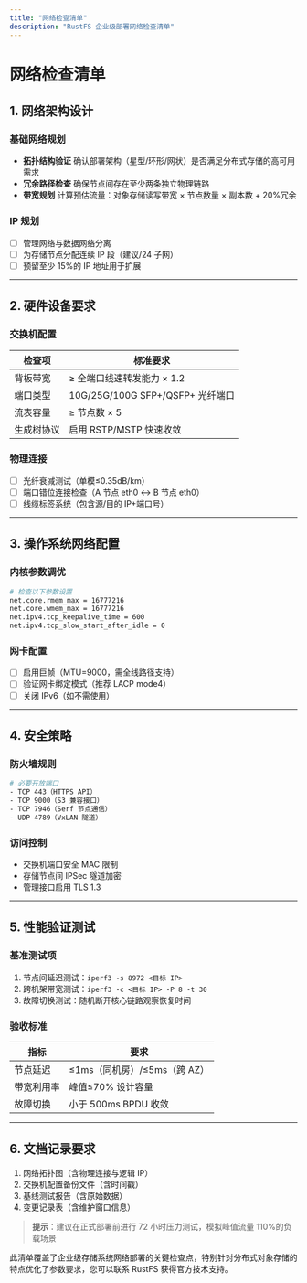 ```yaml
---
title: "网络检查清单"
description: "RustFS 企业级部署网络检查清单"
---
```


# 网络检查清单



## 1. 网络架构设计

### 基础网络规划
- **拓扑结构验证** 
 确认部署架构（星型/环形/网状）是否满足分布式存储的高可用需求
- **冗余路径检查** 
 确保节点间存在至少两条独立物理链路
- **带宽规划** 
 计算预估流量：对象存储读写带宽 × 节点数量 × 副本数 + 20%冗余

### IP 规划
- [ ] 管理网络与数据网络分离
- [ ] 为存储节点分配连续 IP 段（建议/24 子网）
- [ ] 预留至少 15%的 IP 地址用于扩展

---

## 2. 硬件设备要求
### 交换机配置
| 检查项 | 标准要求 | 
|--------|---------|
| 背板带宽 | ≥ 全端口线速转发能力 × 1.2 | 
| 端口类型 | 10G/25G/100G SFP+/QSFP+ 光纤端口 | 
| 流表容量 | ≥ 节点数 × 5 | 
| 生成树协议 | 启用 RSTP/MSTP 快速收敛 |

### 物理连接
- [ ] 光纤衰减测试（单模≤0.35dB/km）
- [ ] 端口错位连接检查（A 节点 eth0 ↔ B 节点 eth0）
- [ ] 线缆标签系统（包含源/目的 IP+端口号）

---

## 3. 操作系统网络配置
### 内核参数调优
```bash
# 检查以下参数设置
net.core.rmem_max = 16777216
net.core.wmem_max = 16777216
net.ipv4.tcp_keepalive_time = 600
net.ipv4.tcp_slow_start_after_idle = 0
```

### 网卡配置
- [ ] 启用巨帧（MTU=9000，需全线路径支持）
- [ ] 验证网卡绑定模式（推荐 LACP mode4）
- [ ] 关闭 IPv6（如不需使用）

---

## 4. 安全策略
### 防火墙规则
```bash
# 必要开放端口
- TCP 443（HTTPS API）
- TCP 9000（S3 兼容接口） 
- TCP 7946（Serf 节点通信）
- UDP 4789（VxLAN 隧道）
```

### 访问控制
- 交换机端口安全 MAC 限制
- 存储节点间 IPSec 隧道加密
- 管理接口启用 TLS 1.3

---

## 5. 性能验证测试
### 基准测试项
1. 节点间延迟测试：`iperf3 -s 8972 <目标 IP>`
2. 跨机架带宽测试：`iperf3 -c <目标 IP> -P 8 -t 30`
3. 故障切换测试：随机断开核心链路观察恢复时间

### 验收标准
| 指标 | 要求 |
|------|------|
| 节点延迟 | ≤1ms（同机房）/≤5ms（跨 AZ） |
| 带宽利用率 | 峰值≤70% 设计容量 |
| 故障切换 | 小于 500ms BPDU 收敛 |

---

## 6. 文档记录要求
1. 网络拓扑图（含物理连接与逻辑 IP）
2. 交换机配置备份文件（含时间戳）
3. 基线测试报告（含原始数据）
4. 变更记录表（含维护窗口信息）

> **提示**：建议在正式部署前进行 72 小时压力测试，模拟峰值流量 110%的负载场景

此清单覆盖了企业级存储系统网络部署的关键检查点，特别针对分布式对象存储的特点优化了参数要求，您可以联系 RustFS 获得官方技术支持。